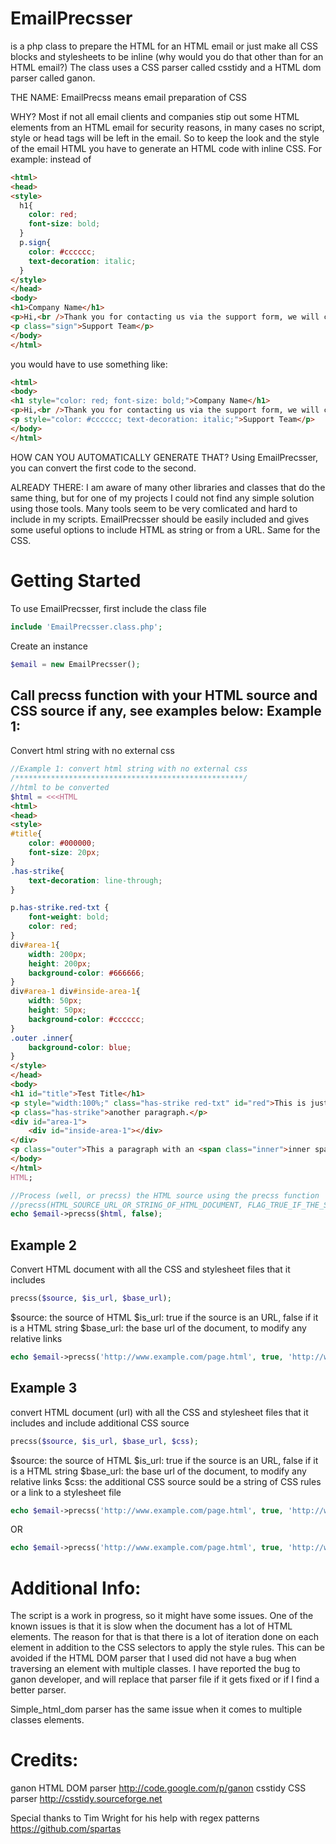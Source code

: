 EmailPrecsser
=============
is a php class to prepare the HTML for an HTML email or just make all CSS blocks and stylesheets to be inline (why would you do that other than for an HTML email?) The class uses a CSS parser called csstidy and a HTML dom parser called ganon.

THE NAME:
EmailPrecss means email preparation of CSS

WHY?
Most if not all email clients and companies stip out some HTML elements from an HTML email for security reasons, in many cases no script, style or head tags will be left in the email. So to keep the look and the style of the email HTML you have to generate an HTML code with inline CSS. For example:
instead of
```html
<html>
<head>
<style>
  h1{
    color: red;
    font-size: bold;
  }
  p.sign{
    color: #cccccc;
    text-decoration: italic;
  }
</style>
</head>
<body>
<h1>Company Name</h1>
<p>Hi,<br />Thank you for contacting us via the support form, we will call you asap.<p>
<p class="sign">Support Team</p>
</body>
</html>
```

you would have to use something like:
```html
<html>
<body>
<h1 style="color: red; font-size: bold;">Company Name</h1>
<p>Hi,<br />Thank you for contacting us via the support form, we will call you asap.<p>
<p style="color: #cccccc; text-decoration: italic;">Support Team</p>
</body>
</html>
```

HOW CAN YOU AUTOMATICALLY GENERATE THAT?
Using EmailPrecsser, you can convert the first code to the second.

ALREADY THERE:
I am aware of many other libraries and classes that do the same thing, but for one of my projects I could not find any simple solution using those tools. Many tools seem to be very comlicated and hard to include in my scripts. EmailPrecsser should be easily included and gives some useful options to include HTML as string or from a URL. Same for the CSS.


Getting Started
===============
To use EmailPrecsser, first include the class file
```php
include 'EmailPrecsser.class.php';
```

Create an instance
```php
$email = new EmailPrecsser();
```

Call precss function with your HTML source and CSS source if any, see examples below:
Example 1:
----------
Convert html string with no external css
```php
//Example 1: convert html string with no external css
/***************************************************/
//html to be converted
$html = <<<HTML
<html>
<head>
<style>
#title{
	color: #000000;
	font-size: 20px;
}
.has-strike{
	text-decoration: line-through;
}

p.has-strike.red-txt {
	font-weight: bold;
	color: red;
}
div#area-1{
	width: 200px;
	height: 200px;
	background-color: #666666;
}
div#area-1 div#inside-area-1{
	width: 50px;
	height: 50px;
	background-color: #cccccc;
}
.outer .inner{
	background-color: blue;
}
</style>
</head>
<body>
<h1 id="title">Test Title</h1>
<p style="width:100%;" class="has-strike red-txt" id="red">This is just a paragraph, a paragraph with strike through and red color.</p>
<p class="has-strike">another paragraph.</p>
<div id="area-1">
	<div id="inside-area-1"></div>
</div>
<p class="outer">This a paragraph with an <span class="inner">inner span of text</span> to test the nested styles.</p>
</body>
</html>
HTML;

//Process (well, or precss) the HTML source using the precss function
//precss(HTML_SOURCE_URL_OR_STRING_OF_HTML_DOCUMENT, FLAG_TRUE_IF_THE_SOURCE_IS_URL_FALSE_OTHERWISE)
echo $email->precss($html, false);
```

Example 2
---------
Convert HTML document with all the CSS and stylesheet files that it includes
```php
precss($source, $is_url, $base_url);
```
$source: 	the source of HTML
$is_url:	true if the source is an URL, false if it is a HTML string
$base_url:	the base url of the document, to modify any relative links

```php
echo $email->precss('http://www.example.com/page.html', true, 'http://www.example.com');
```

Example 3
---------
convert HTML document (url) with all the CSS and stylesheet files that it includes and include additional CSS source
```php
precss($source, $is_url, $base_url, $css);
```
$source:        the source of HTML
$is_url:        true if the source is an URL, false if it is a HTML string
$base_url:      the base url of the document, to modify any relative links
$css:		the additional CSS source sould be a string of CSS rules or a link to a stylesheet file

```php
echo $email->precss('http://www.example.com/page.html', true, 'http://www.example.com', 'h1{font-weight: bold;} p{color: red}');
```
OR
```php
echo $email->precss('http://www.example.com/page.html', true, 'http://www.example.com', 'http://www.example.com/style.css');
```


Additional Info:
================
The script is a work in progress, so it might have some issues. One of the known issues is that it is slow when the document has a lot of HTML elements. The reason for that is that there is a lot of iteration done on each element in addition to the CSS selectors to apply the style rules. This can be avoided if the HTML DOM parser that I used did not have a bug when traversing an element with multiple classes. I have reported the bug to ganon developer, and will replace that parser file if it gets fixed or if I find a better parser.

Simple_html_dom parser has the same issue when it comes to multiple classes elements.

Credits:
========
ganon HTML DOM parser http://code.google.com/p/ganon
csstidy CSS parser http://csstidy.sourceforge.net

Special thanks to Tim Wright for his help with regex patterns https://github.com/spartas

